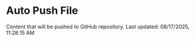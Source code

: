 # Auto Push File

Content that will be pushed to GitHub repository.
Last updated: 08/17/2025, 11:28:15 AM